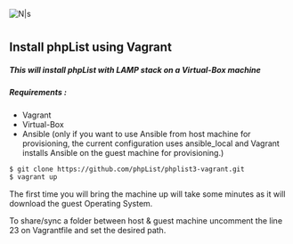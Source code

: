 ![N|s](https://www.phplist.org/wp-content/uploads/2014/04/logo-nodomain-black.svg)

#
## Install phpList using Vagrant


##### This will install phpList with LAMP stack on a Virtual-Box machine

##### Requirements :
* Vagrant
* Virtual-Box
* Ansible (only if you want to use Ansible from host machine for provisioning, the current configuration uses ansible_local and Vagrant installs Ansible on the guest machine for provisioning.)

``` sh
$ git clone https://github.com/phpList/phplist3-vagrant.git
$ vagrant up
```
The first time you will bring the machine up will take some minutes as it will download the guest Operating System.

To share/sync a folder between host & guest machine uncomment the line 23 on Vagrantfile and set the desired path.

